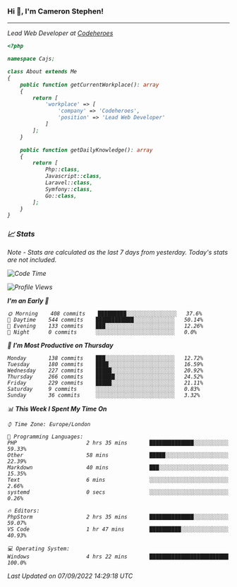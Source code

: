 ### Hi 👋, I'm Cameron Stephen!
<hr>
<p><em>Lead Web Developer at <a href="https://codeheroes.co.uk">Codeheroes</a></p>


```php
<?php

namespace Cajs;

class About extends Me
{
    public function getCurrentWorkplace(): array
    {
        return [
            'workplace' => [
                'company' => 'Codeheroes',
                'position' => 'Lead Web Developer'
            ]
        ];
    }

    public function getDailyKnowledge(): array
    {
        return [
            Php::class,
            Javascript::class,
            Laravel::class,
            Symfony::class,
            Go::class,
        ];
    }
}
```

### 📈 Stats
<p><em>Note - Stats are calculated as the last 7 days from yesterday. Today's stats are not included.</em></p>


<!--START_SECTION:waka-->
![Code Time](http://img.shields.io/badge/Code%20Time-3%2C103%20hrs%2022%20mins-blue)

![Profile Views](http://img.shields.io/badge/Profile%20Views-0-blue)

**I'm an Early 🐤** 

```text
🌞 Morning    408 commits    █████████░░░░░░░░░░░░░░░░   37.6% 
🌆 Daytime    544 commits    ████████████░░░░░░░░░░░░░   50.14% 
🌃 Evening    133 commits    ███░░░░░░░░░░░░░░░░░░░░░░   12.26% 
🌙 Night      0 commits      ░░░░░░░░░░░░░░░░░░░░░░░░░   0.0%

```
📅 **I'm Most Productive on Thursday** 

```text
Monday       138 commits    ███░░░░░░░░░░░░░░░░░░░░░░   12.72% 
Tuesday      180 commits    ████░░░░░░░░░░░░░░░░░░░░░   16.59% 
Wednesday    227 commits    █████░░░░░░░░░░░░░░░░░░░░   20.92% 
Thursday     266 commits    ██████░░░░░░░░░░░░░░░░░░░   24.52% 
Friday       229 commits    █████░░░░░░░░░░░░░░░░░░░░   21.11% 
Saturday     9 commits      ░░░░░░░░░░░░░░░░░░░░░░░░░   0.83% 
Sunday       36 commits     ░░░░░░░░░░░░░░░░░░░░░░░░░   3.32%

```


📊 **This Week I Spent My Time On** 

```text
⌚︎ Time Zone: Europe/London

💬 Programming Languages: 
PHP                      2 hrs 35 mins       ██████████████░░░░░░░░░░░   59.33% 
Other                    58 mins             █████░░░░░░░░░░░░░░░░░░░░   22.39% 
Markdown                 40 mins             ███░░░░░░░░░░░░░░░░░░░░░░   15.35% 
Text                     6 mins              ░░░░░░░░░░░░░░░░░░░░░░░░░   2.66% 
systemd                  0 secs              ░░░░░░░░░░░░░░░░░░░░░░░░░   0.26%

🔥 Editors: 
PhpStorm                 2 hrs 35 mins       ██████████████░░░░░░░░░░░   59.07% 
VS Code                  1 hr 47 mins        ██████████░░░░░░░░░░░░░░░   40.93%

💻 Operating System: 
Windows                  4 hrs 22 mins       █████████████████████████   100.0%

```


 Last Updated on 07/09/2022 14:29:18 UTC
<!--END_SECTION:waka-->
